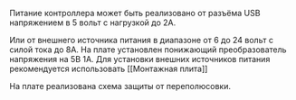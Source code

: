 Питание контроллера может быть реализовано от разъёма USB напряжением в 5 вольт с нагрузкой до 2А.

Или от внешнего источника питания в диапазоне от 6 до 24 вольт с силой тока до 8А. На плате установлен понижающий преобразователь напряжения на 5В 1А.
Для установки внешних источников питания рекомендуется использовать [[Монтажная плита]]

На плате реализована схема защиты от переполюсовки.